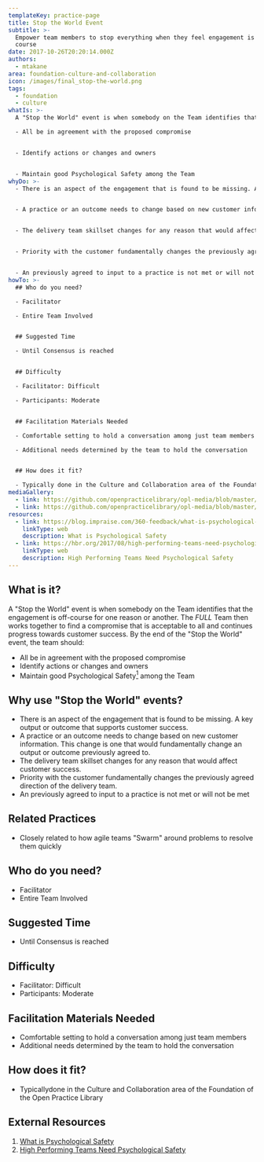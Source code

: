 ```yaml
---
templateKey: practice-page
title: Stop the World Event
subtitle: >-
  Empower team members to stop everything when they feel engagement is off
  course
date: 2017-10-26T20:20:14.000Z
authors:
  - mtakane
area: foundation-culture-and-collaboration
icon: /images/final_stop-the-world.png
tags:
  - foundation
  - culture
whatIs: >-
  A "Stop the World" event is when somebody on the Team identifies that the engagement is off-course for one reason or another. The *FULL* Team then works together to find a compromise that is acceptable to all and continues progress towards customer success. By the end of the "Stop the World" event, the team should:

  - All be in agreement with the proposed compromise


  - Identify actions or changes and owners


  - Maintain good Psychological Safety among the Team
whyDo: >-
  - There is an aspect of the engagement that is found to be missing. A key output or outcome that supports customer success.


  - A practice or an outcome needs to change based on new customer information. This change is one that would fundamentally change an output or outcome previously agreed to.


  - The delivery team skillset changes for any reason that would affect customer success.


  - Priority with the customer fundamentally changes the previously agreed direction of the delivery team.


  - An previously agreed to input to a practice is not met or will not be met.
howTo: >-
  ## Who do you need?

  - Facilitator

  - Entire Team Involved


  ## Suggested Time

  - Until Consensus is reached


  ## Difficulty

  - Facilitator: Difficult

  - Participants: Moderate


  ## Facilitation Materials Needed

  - Comfortable setting to hold a conversation among just team members

  - Additional needs determined by the team to hold the conversation


  ## How does it fit?

  - Typically done in the Culture and Collaboration area of the Foundation of the Open Practice Library
mediaGallery:
  - link: https://github.com/openpracticelibrary/opl-media/blob/master/images/stop%20the%20world.jpg?raw=true
  - link: https://github.com/openpracticelibrary/opl-media/blob/master/images/stop%20the%20world%202.jpeg?raw=true
resources:
  - link: https://blog.impraise.com/360-feedback/what-is-psychological-safety-and-why-is-it-the-key-to-great-teamwork-performance-review
    linkType: web
    description: What is Psychological Safety
  - link: https://hbr.org/2017/08/high-performing-teams-need-psychological-safety-heres-how-to-create-it
    linkType: web
    description: High Performing Teams Need Psychological Safety
---
```


## What is it?

A "Stop the World" event is when somebody on the Team identifies that the engagement is off-course for one reason or another. The _FULL_ Team then works together to find a compromise that is acceptable to all and continues progress towards customer success. By the end of the "Stop the World" event, the team should:

- All be in agreement with the proposed compromise
- Identify actions or changes and owners
- Maintain good Psychological Safety[<sup>1</sup>](#footnote-1) among the Team

## Why use "Stop the World" events?

- There is an aspect of the engagement that is found to be missing. A key output or outcome that supports customer success.
- A practice or an outcome needs to change based on new customer information. This change is one that would fundamentally change an output or outcome previously agreed to.
- The delivery team skillset changes for any reason that would affect customer success.
- Priority with the customer fundamentally changes the previously agreed direction of the delivery team.
- An previously agreed to input to a practice is not met or will not be met

## Related Practices

- Closely related to how agile teams "Swarm" around problems to resolve them quickly

## Who do you need?

- Facilitator
- Entire Team Involved

## Suggested Time

- Until Consensus is reached

## Difficulty

- Facilitator: Difficult
- Participants: Moderate

## Facilitation Materials Needed

- Comfortable setting to hold a conversation among just team members
- Additional needs determined by the team to hold the conversation

## How does it fit?

- Typicallydone in the Culture and Collaboration area of the Foundation of the Open Practice Library

## External Resources

1. <a name="footnote-2"></a>[What is Psychological Safety](https://blog.impraise.com/360-feedback/what-is-psychological-safety-and-why-is-it-the-key-to-great-teamwork-performance-review)
2. <a name="footnote-3"></a>[High Performing Teams Need Psychological Safety](https://hbr.org/2017/08/high-performing-teams-need-psychological-safety-heres-how-to-create-it)
